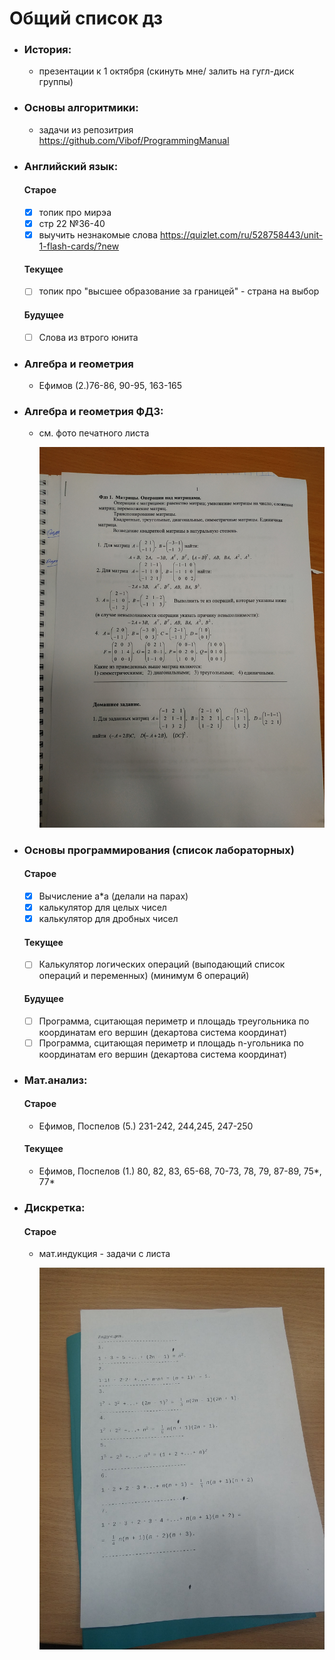 # Общий список дз

- ### История:
	- презентации к 1 октября (скинуть мне/ залить на гугл-диск группы)
- ### Основы алгоритмики:
    - задачи из репозитрия https://github.com/Vibof/ProgrammingManual
- ### Английский язык:
    #### Старое
    - [x] топик про мирэа
    - [x] стр 22 №36-40 
    - [x] выучить незнакомые слова https://quizlet.com/ru/528758443/unit-1-flash-cards/?new
    #### Текущее
    - [ ] топик про "высшее образование за границей" - страна на выбор
    #### Будущее
    - [ ] Слова из втрого юнита
- ### Алгебра и геометрия 
	- Ефимов (2.)76-86, 90-95, 163-165
- ### Алгебра и геометрия ФДЗ:
	- см. фото печатного листа

        ![линал ФДЗ](линал_ФДЗ_1.jpg)
- ### Основы программирования (список лабораторных)
    #### Старое
	- [x] Вычисление a*a (делали на парах)
	- [x] калькулятор для целых чисел  
	- [x] калькулятор для дробных чисел
    #### Текущее
	- [ ] Калькулятор логических операций (выподающий список операций и переменных) (минимум 6 операций)
    #### Будущее
	- [ ]  Программа, сцитающая периметр и площадь треугольника по координатам его вершин (декартова система координат)
	- [ ] Программа, сцитающая периметр и площадь n-угольника по координатам его вершин (декартова система координат)
- ### Мат.анализ:
    #### Старое
	- Ефимов, Поспелов (5.) 231-242, 244,245, 247-250
    #### Текущее
	- Ефимов, Поспелов (1.) 80, 82, 83, 65-68, 70-73, 78, 79, 87-89, 75*, 77*  
- ### Дискретка:
    #### Старое
	- мат.индукция - задачи с листа

        ![дискретка](дискретка_1.jpg)
    
